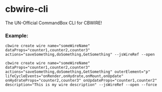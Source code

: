 # cbwire-cli

The UN-Official CommandBox CLI for CBWIRE!

### Example:

`cbwire create wire name="someWireName" dataProps="counter1,counter2,counter3" actions="saveSomething,doSomething,GetSomething" --jsWireRef --open`


`cbwire create wire name="someWireName" dataProps="counter1,counter2,counter3" actions="saveSomething,doSomething,GetSomething" outerElement="p" lifeCycleEvents="onRender,onHydrate,onMount,onUpdate" onHydrateProps="counter2,counter3" onUpdateProps="counter1,counter2" description="This is my wire description" --jsWireRef --open --force`
